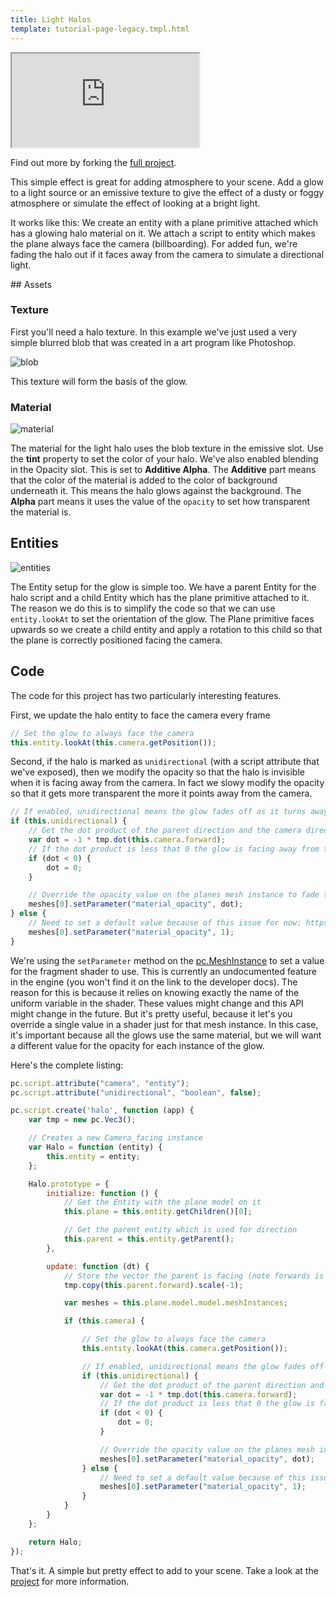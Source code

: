 ```yaml
---
title: Light Halos
template: tutorial-page-legacy.tmpl.html
---
```


<iframe src="http://playcanv.as/p/KxohYUqg"></iframe>

Find out more by forking the [full project][4].

This simple effect is great for adding atmosphere to your scene. Add a glow to a light source or an emissive texture to give the effect of a dusty or foggy atmosphere or simulate the effect of looking at a bright light.

It works like this: We create an entity with a plane primitive attached which has a glowing halo material on it. We attach a script to entity which makes the plane always face the camera (billboarding). For added fun, we're fading the halo out if it faces away from the camera to simulate a directional light.

## Assets

### Texture

First you'll need a halo texture. In this example we've just used a very simple blurred blob that was created in a art program like Photoshop.

![blob][1]

This texture will form the basis of the glow.

### Material

![material][2]

The material for the light halo uses the blob texture in the emissive slot. Use the **tint** property to set the color of your halo. We've also enabled blending in the Opacity slot. This is set to **Additive Alpha**. The **Additive** part means that the color of the material is added to the color of background underneath it. This means the halo glows against the background. The **Alpha** part means it uses the value of the `opacity` to set how transparent the material is.

## Entities

![entities][3]

The Entity setup for the glow is simple too. We have a parent Entity for the halo script and a child Entity which has the plane primitive attached to it. The reason we do this is to simplify the code so that we can use `entity.lookAt` to set the orientation of the glow. The Plane primitive faces upwards so we create a child entity and apply a rotation to this child so that the plane is correctly positioned facing the camera.

## Code

The code for this project has two particularly interesting features.

First, we update the halo entity to face the camera every frame

```javascript
// Set the glow to always face the camera
this.entity.lookAt(this.camera.getPosition());
```

Second, if the halo is marked as `unidirectional` (with a script attribute that we've exposed), then we modify the opacity so that the halo is invisible when it is facing away from the camera. In fact we slowy modify the opacity so that it gets more transparent the more it points away from the camera.

```javascript
// If enabled, unidirectional means the glow fades off as it turns away from the camera
if (this.unidirectional) {
    // Get the dot product of the parent direction and the camera direction
    var dot = -1 * tmp.dot(this.camera.forward);
    // If the dot product is less that 0 the glow is facing away from the camera
    if (dot < 0) {
        dot = 0;
    }

    // Override the opacity value on the planes mesh instance to fade to zero as the glow turns away from the camera
    meshes[0].setParameter("material_opacity", dot);
} else {
    // Need to set a default value because of this issue for now: https://github.com/playcanvas/engine/issues/453
    meshes[0].setParameter("material_opacity", 1);
}
```

We're using the `setParameter` method on the [pc.MeshInstance][5] to set a value for the fragment shader to use. This is currently an undocumented feature in the engine (you won't find it on the link to the developer docs). The reason for this is because it relies on knowing exactly the name of the uniform variable in the shader. These values might change and this API might change in the future. But it's pretty useful, because it let's you override a single value in a shader just for that mesh instance. In this case, it's important because all the glows use the same material, but we will want a different value for the opacity for each instance of the glow.

Here's the complete listing:

```javascript
pc.script.attribute("camera", "entity");
pc.script.attribute("unidirectional", "boolean", false);

pc.script.create('halo', function (app) {
    var tmp = new pc.Vec3();

    // Creates a new Camera_facing instance
    var Halo = function (entity) {
        this.entity = entity;
    };

    Halo.prototype = {
        initialize: function () {
            // Get the Entity with the plane model on it
            this.plane = this.entity.getChildren()[0];

            // Get the parent entity which is used for direction
            this.parent = this.entity.getParent();
        },

        update: function (dt) {
            // Store the vector the parent is facing (note forwards is negative z)
            tmp.copy(this.parent.forward).scale(-1);

            var meshes = this.plane.model.model.meshInstances;

            if (this.camera) {

                // Set the glow to always face the camera
                this.entity.lookAt(this.camera.getPosition());

                // If enabled, unidirectional means the glow fades off as it turns away from the camera
                if (this.unidirectional) {
                    // Get the dot product of the parent direction and the camera direction
                    var dot = -1 * tmp.dot(this.camera.forward);
                    // If the dot product is less that 0 the glow is facing away from the camera
                    if (dot < 0) {
                        dot = 0;
                    }

                    // Override the opacity value on the planes mesh instance to fade to zero as the glow turns away from the camera
                    meshes[0].setParameter("material_opacity", dot);
                } else {
                    // Need to set a default value because of this issue for now: https://github.com/playcanvas/engine/issues/453
                    meshes[0].setParameter("material_opacity", 1);
                }
            }
        }
    };

    return Halo;
});
```

That's it. A simple but pretty effect to add to your scene. Take a look at the [project][4] for more information.

[1]: /images/tutorials/intermediate/light-halos/blob.jpg
[2]: /images/tutorials/intermediate/light-halos/material.jpg
[3]: /images/tutorials/intermediate/light-halos/entity-setup.jpg
[4]: https://playcanvas.com/project/366988/overview/tutorial-light-halos
[5]: http://developer.playcanvas.com/en/api/pc.MeshInstance.html

